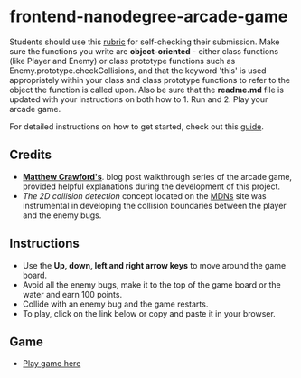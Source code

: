 frontend-nanodegree-arcade-game
=============================== 

Students should use this [rubric](https://review.udacity.com/#!/projects/2696458597/rubric) for self-checking their submission. Make sure the functions you write are **object-oriented** - either class functions (like Player and Enemy) or class prototype functions such as Enemy.prototype.checkCollisions, and that the keyword 'this' is used appropriately within your class and class prototype functions to refer to the object the function is called upon. Also be sure that the **readme.md** file is updated with your instructions on both how to 1. Run and 2. Play your arcade game.

For detailed instructions on how to get started, check out this [guide](https://docs.google.com/document/d/1v01aScPjSWCCWQLIpFqvg3-vXLH2e8_SZQKC8jNO0Dc/pub?embedded=true).

## Credits
* [**Matthew Crawford's**](https://matthewcranford.com/blog/). blog post walkthrough series of the arcade game, provided helpful explanations during the development of this project.
* _The 2D collision detection_ concept located on the [MDNs](https://developer.mozilla.org/en-US/docs/Games/Techniques/2D_collision_detection) site was instrumental in developing the collision boundaries between the player and the enemy bugs. 

## Instructions
* Use the __Up, down, left and right arrow keys__ to move around the game board.
* Avoid all the enemy bugs, make it to the top of the game board or the water and earn 100 points.
* Collide with an enemy bug and the game restarts.
* To play, click on the link below or copy and paste it in your browser.


## Game 
* [Play game here](https://bviengineer.github.io/frontend-nanodegree-arcade-game/)

